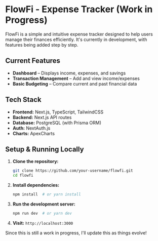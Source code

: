 # FlowFi - Expense Tracker (Work in Progress) 

FlowFi is a simple and intuitive expense tracker designed to help users manage their finances efficiently. It's currently in development, with features being added step by step.  

## **Current Features**  
- **Dashboard** – Displays income, expenses, and savings  
- **Transaction Management** – Add and view income/expenses  
- **Basic Budgeting** – Compare current and past financial data  

## **Tech Stack**  
- **Frontend:** Next.js, TypeScript, TailwindCSS  
- **Backend:** Next.js API routes  
- **Database:** PostgreSQL (with Prisma ORM)  
- **Auth:** NextAuth.js  
- **Charts:** ApexCharts  

## **Setup & Running Locally**  
1. **Clone the repository:**  
   ```sh
   git clone https://github.com/your-username/flowfi.git  
   cd flowfi
   ```
2. **Install dependencies:**  
   ```sh
   npm install  # or yarn install  
   ```
3. **Run the development server:**  
   ```sh
   npm run dev  # or yarn dev  
   ```
4. **Visit:** `http://localhost:3000`  


Since this is still a work in progress, I'll update this as things evolve!

